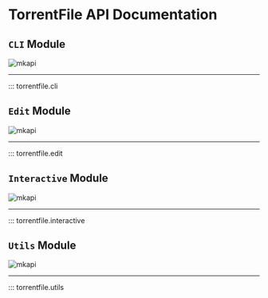 # TorrentFile API Documentation

## `CLI` Module

![mkapi](torrentfile.cli)

------

::: torrentfile.cli

## `Edit` Module

![mkapi](torrentfile.edit)

------

::: torrentfile.edit

## `Interactive` Module

![mkapi](torrentfile.interactive)

------

::: torrentfile.interactive

## `Utils` Module

![mkapi](torrentfile.utils)

------

::: torrentfile.utils
